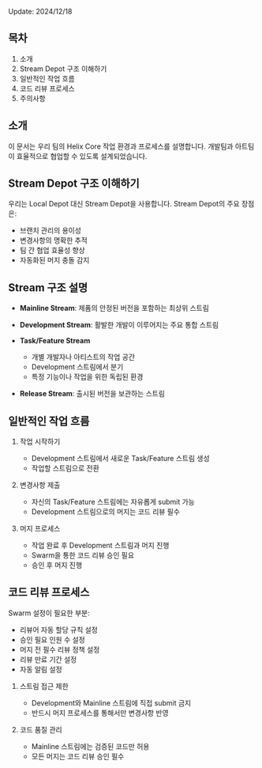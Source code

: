 
Update: 2024/12/18

## 목차

1. 소개
2. Stream Depot 구조 이해하기
3. 일반적인 작업 흐름
4. 코드 리뷰 프로세스
5. 주의사항
   
## 소개

이 문서는 우리 팀의 Helix Core 작업 환경과 프로세스를 설명합니다. 개발팀과 아트팀이 효율적으로 협업할 수 있도록 설계되었습니다.

##  Stream Depot 구조 이해하기

우리는 Local Depot 대신 Stream Depot을 사용합니다. Stream Depot의 주요 장점은:

- 브랜치 관리의 용이성
- 변경사항의 명확한 추적
- 팀 간 협업 효율성 향상
- 자동화된 머지 충돌 감지

## Stream 구조 설명

- **Mainline Stream**: 제품의 안정된 버전을 포함하는 최상위 스트림
  
- **Development Stream**: 활발한 개발이 이루어지는 주요 통합 스트림
  
- **Task/Feature Stream**
  - 개별 개발자나 아티스트의 작업 공간
  - Development 스트림에서 분기
  - 특정 기능이나 작업을 위한 독립된 환경
    
- **Release Stream**: 출시된 버전을 보관하는 스트림

## 일반적인 작업 흐름

1. 작업 시작하기
   - Development 스트림에서 새로운 Task/Feature 스트림 생성
   - 작업할 스트림으로 전환
     
2. 변경사항 제출
   - 자신의 Task/Feature 스트림에는 자유롭게 submit 가능
   - Development 스트림으로의 머지는 코드 리뷰 필수
     
3. 머지 프로세스
   - 작업 완료 후 Development 스트림과 머지 진행
   - Swarm을 통한 코드 리뷰 승인 필요
   - 승인 후 머지 진행

## 코드 리뷰 프로세스

Swarm 설정이 필요한 부분:

-  리뷰어 자동 할당 규칙 설정
-  승인 필요 인원 수 설정
-  머지 전 필수 리뷰 정책 설정
-  리뷰 만료 기간 설정
-  자동 알림 설정

1. 스트림 접근 제한
   - Development와 Mainline 스트림에 직접 submit 금지
   - 반드시 머지 프로세스를 통해서만 변경사항 반영

2. 코드 품질 관리
   - Mainline 스트림에는 검증된 코드만 허용
   - 모든 머지는 코드 리뷰 승인 필수


